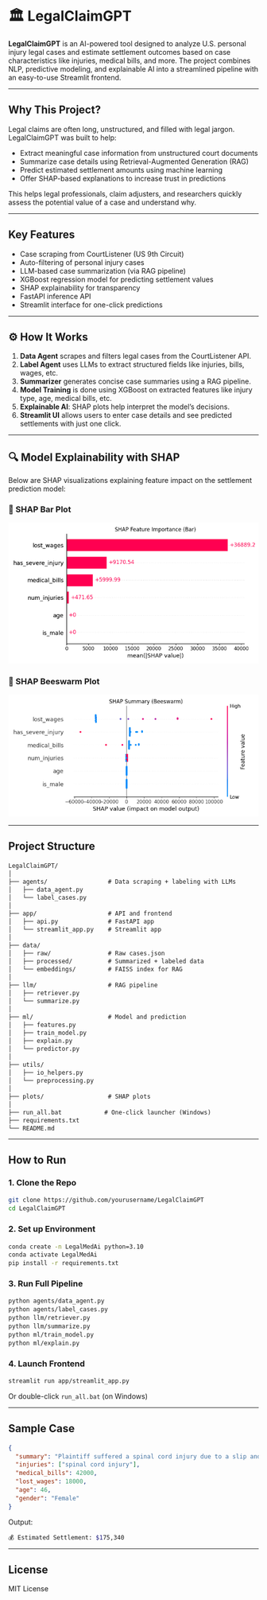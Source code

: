 # 🏛️ LegalClaimGPT

**LegalClaimGPT** is an AI-powered tool designed to analyze U.S. personal injury legal cases and estimate settlement outcomes based on case characteristics like injuries, medical bills, and more. The project combines NLP, predictive modeling, and explainable AI into a streamlined pipeline with an easy-to-use Streamlit frontend.

---

##  Why This Project?

Legal claims are often long, unstructured, and filled with legal jargon. LegalClaimGPT was built to help:

-  Extract meaningful case information from unstructured court documents
-  Summarize case details using Retrieval-Augmented Generation (RAG)
-  Predict estimated settlement amounts using machine learning
-  Offer SHAP-based explanations to increase trust in predictions

This helps legal professionals, claim adjusters, and researchers quickly assess the potential value of a case and understand why.

---

##  Key Features

-  Case scraping from CourtListener (US 9th Circuit)
-  Auto-filtering of personal injury cases
-  LLM-based case summarization (via RAG pipeline)
-  XGBoost regression model for predicting settlement values
-  SHAP explainability for transparency
-  FastAPI inference API
-  Streamlit interface for one-click predictions

---

## ⚙️ How It Works 

1. **Data Agent** scrapes and filters legal cases from the CourtListener API.
2. **Label Agent** uses LLMs to extract structured fields like injuries, bills, wages, etc.
3. **Summarizer** generates concise case summaries using a RAG pipeline.
4. **Model Training** is done using XGBoost on extracted features like injury type, age, medical bills, etc.
5. **Explainable AI**: SHAP plots help interpret the model’s decisions.
6. **Streamlit UI** allows users to enter case details and see predicted settlements with just one click.

---

## 🔍 Model Explainability with SHAP

Below are SHAP visualizations explaining feature impact on the settlement prediction model:

### 🔸 SHAP Bar Plot
![SHAP Bar Plot](plots/shap_bar.png)

### 🔸 SHAP Beeswarm Plot
![SHAP Beeswarm Plot](plots/shap_beeswarm.png)

---

##  Project Structure

```
LegalClaimGPT/
│
├── agents/                 # Data scraping + labeling with LLMs
│   ├── data_agent.py
│   └── label_cases.py
│
├── app/                    # API and frontend
│   ├── api.py              # FastAPI app
│   └── streamlit_app.py    # Streamlit app
│
├── data/
│   ├── raw/                # Raw cases.json
│   ├── processed/          # Summarized + labeled data
│   └── embeddings/         # FAISS index for RAG
│
├── llm/                    # RAG pipeline
│   ├── retriever.py
│   └── summarize.py
│
├── ml/                     # Model and prediction
│   ├── features.py
│   ├── train_model.py
│   ├── explain.py
│   └── predictor.py
│
├── utils/
│   ├── io_helpers.py
│   └── preprocessing.py
│
├── plots/                  # SHAP plots
│
├── run_all.bat            # One-click launcher (Windows)
├── requirements.txt
└── README.md
```

---

##  How to Run

### 1. Clone the Repo

```bash
git clone https://github.com/yourusername/LegalClaimGPT
cd LegalClaimGPT
```

### 2. Set up Environment

```bash
conda create -n LegalMedAi python=3.10
conda activate LegalMedAi
pip install -r requirements.txt
```

### 3. Run Full Pipeline

```bash
python agents/data_agent.py
python agents/label_cases.py
python llm/retriever.py
python llm/summarize.py
python ml/train_model.py
python ml/explain.py
```

### 4. Launch Frontend

```bash
streamlit run app/streamlit_app.py
```

Or double-click `run_all.bat` (on Windows)

---

##  Sample Case

```json
{
  "summary": "Plaintiff suffered a spinal cord injury due to a slip and fall.",
  "injuries": ["spinal cord injury"],
  "medical_bills": 42000,
  "lost_wages": 18000,
  "age": 46,
  "gender": "Female"
}
```

Output:

```bash
💰 Estimated Settlement: $175,340
```

---

##  License

MIT License
